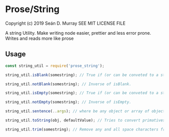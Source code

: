 # Prose/String

Copyright (c) 2019 Seán D. Murray
SEE MIT LICENSE FILE

A string Utility. Make writing node easier, prettier and less error prone. Writes and reads more like prose

## Usage

```javascript
const string_util = require('prose_string');

string_util.isBlank(somestring); // True if (or can be conveted to a string of) undefined, null or equal to a string of zero length after all space characters are removed.

string_util.notBlank(somestring); // Inverse of isBlank.

string_util.isEmpty(somestring); // True if (or can be conveted to a string of) undefined, null or equal string of zero length. False even if all space characters.

string_util.notEmpty(somestring); // Inverse of isEmpty.

string_util.sentence(..args); // where be any object or array of object that will be converted to string and put in a sentence seperated by a single space.

string_util.toString(obj, defaultValue); // Tries to convert primatives or objects to a string, if conversion fails the default value is returned.

string_util.trim(somestring); // Remove any and all space characters from begining and end of the given string, including any line or carriage returns. Note, uses above toString to convert input value.
```
